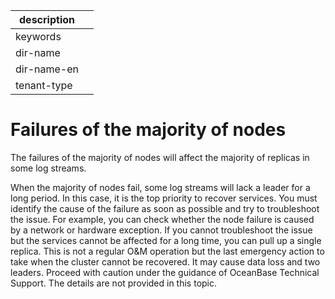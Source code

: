 |description||
|---|---|
|keywords||
|dir-name||
|dir-name-en||
|tenant-type||

# Failures of the majority of nodes

The failures of the majority of nodes will affect the majority of replicas in some log streams.

When the majority of nodes fail, some log streams will lack a leader for a long period. In this case, it is the top priority to recover services. You must identify the cause of the failure as soon as possible and try to troubleshoot the issue. For example, you can check whether the node failure is caused by a network or hardware exception. If you cannot troubleshoot the issue but the services cannot be affected for a long time, you can pull up a single replica. This is not a regular O&M operation but the last emergency action to take when the cluster cannot be recovered. It may cause data loss and two leaders. Proceed with caution under the guidance of OceanBase Technical Support. The details are not provided in this topic.
